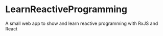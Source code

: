 # LearnReactiveProgramming
A small web app to show and learn reactive programming with RxJS and React
